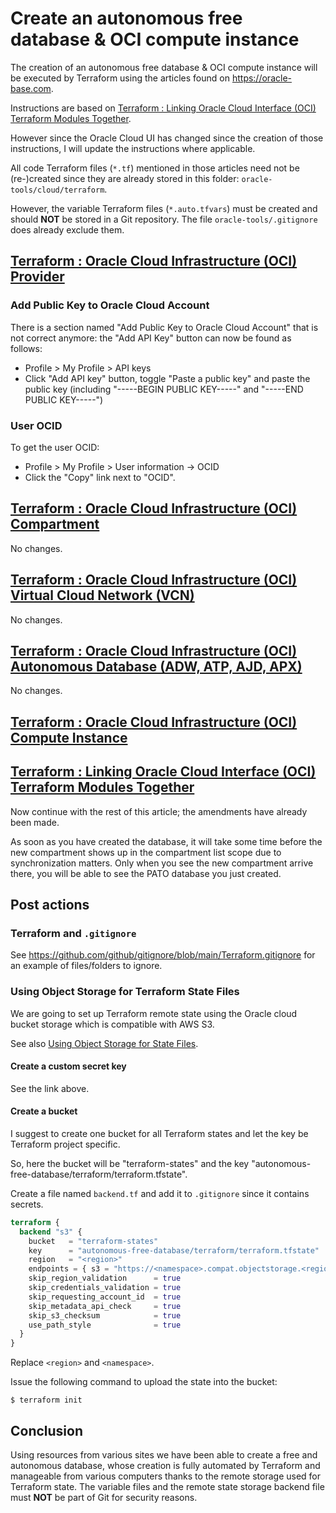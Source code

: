 # Create an autonomous free database & OCI compute instance

The creation of an autonomous free database & OCI compute instance will be executed by Terraform using the articles found on https://oracle-base.com.

Instructions are based on [Terraform : Linking Oracle Cloud Interface (OCI) Terraform Modules Together](https://oracle-base.com/articles/misc/terraform-linking-oci-modules-together).

However since the Oracle Cloud UI has changed since the creation of those instructions, I will update the instructions where applicable.

All code Terraform files (`*.tf`) mentioned in those articles need not be (re-)created since they are already stored in this folder: `oracle-tools/cloud/terraform`.

However, the variable Terraform files (`*.auto.tfvars`) must be created and should **NOT** be stored in a Git repository. The file `oracle-tools/.gitignore` does already exclude them.

## [Terraform : Oracle Cloud Infrastructure (OCI) Provider](https://oracle-base.com/articles/misc/terraform-oci-provider)

### Add Public Key to Oracle Cloud Account

There is a section named "Add Public Key to Oracle Cloud Account" that is not correct anymore: the "Add API Key" button can now be found as follows:
- Profile > My Profile > API keys
- Click "Add API key" button, toggle "Paste a public key" and paste the public key (including "-----BEGIN PUBLIC KEY-----" and "-----END PUBLIC KEY-----")

### User OCID

To get the user OCID:
- Profile > My Profile > User information -> OCID
- Click the "Copy" link next to "OCID".

## [Terraform : Oracle Cloud Infrastructure (OCI) Compartment](https://oracle-base.com/articles/misc/terraform-oci-compartment)

No changes.

## [Terraform : Oracle Cloud Infrastructure (OCI) Virtual Cloud Network (VCN)](https://oracle-base.com/articles/misc/terraform-oci-vcn)

No changes.

## [Terraform : Oracle Cloud Infrastructure (OCI) Autonomous Database (ADW, ATP, AJD, APX)](https://oracle-base.com/articles/misc/terraform-oci-autonomous-database)

No changes.

## [Terraform : Oracle Cloud Infrastructure (OCI) Compute Instance](https://oracle-base.com/articles/misc/terraform-oci-compute-instance)



## [Terraform : Linking Oracle Cloud Interface (OCI) Terraform Modules Together](https://oracle-base.com/articles/misc/terraform-linking-oci-modules-together)

Now continue with the rest of this article; the amendments have already been made.

As soon as you have created the database, it will take some time before the new compartment shows up in the compartment list scope due to synchronization matters. Only when you see the new compartment arrive there, you will be able to see the PATO database you just created.

## Post actions

### Terraform and `.gitignore`

See https://github.com/github/gitignore/blob/main/Terraform.gitignore for an example of files/folders to ignore.

### Using Object Storage for Terraform State Files

We are going to set up Terraform remote state using the Oracle cloud bucket storage which is compatible with AWS S3.

See also [Using Object Storage for State Files](https://docs.oracle.com/en-us/iaas/Content/API/SDKDocs/terraformUsingObjectStore.htm).

#### Create a custom secret key

See the link above.

#### Create a bucket

I suggest to create one bucket for all Terraform states and let the key be Terraform project specific.

So, here the bucket will be "terraform-states" and the key "autonomous-free-database/terraform/terraform.tfstate".

Create a file named `backend.tf` and add it to `.gitignore` since it contains secrets.

```backend.tf
terraform {
  backend "s3" {
    bucket   = "terraform-states"
    key      = "autonomous-free-database/terraform/terraform.tfstate"
    region   = "<region>"
    endpoints = { s3 = "https://<namespace>.compat.objectstorage.<region>.oraclecloud.com" }
    skip_region_validation      = true
    skip_credentials_validation = true
    skip_requesting_account_id  = true
    skip_metadata_api_check     = true
    skip_s3_checksum            = true
    use_path_style              = true
  }
}
```

Replace `<region>` and `<namespace>`.

Issue the following command to upload the state into the bucket:

```
$ terraform init
```

## Conclusion

Using resources from various sites we have been able to create a free and autonomous database, whose creation is fully automated by Terraform and manageable from various computers thanks to the remote storage used for Terraform state. The variable files and the remote state storage backend file must **NOT** be part of Git for security reasons.

